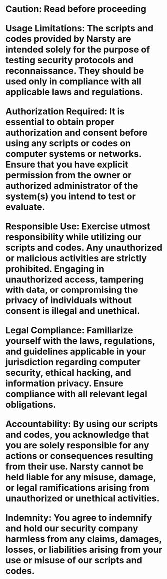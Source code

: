  <h1 Please note that these scripts are intended for educational purposes only and should not be used for malicious activities.
     h1>


Caution: Read before proceeding

Usage Limitations:
The scripts and codes provided by Narsty are intended solely for the purpose of testing security protocols and reconnaissance. They should be used only in compliance with all applicable laws and regulations.

Authorization Required:
It is essential to obtain proper authorization and consent before using any scripts or codes on computer systems or networks. Ensure that you have explicit permission from the owner or authorized administrator of the system(s) you intend to test or evaluate.

Responsible Use:
Exercise utmost responsibility while utilizing our scripts and codes. Any unauthorized or malicious activities are strictly prohibited. Engaging in unauthorized access, tampering with data, or compromising the privacy of individuals without consent is illegal and unethical.

Legal Compliance:
Familiarize yourself with the laws, regulations, and guidelines applicable in your jurisdiction regarding computer security, ethical hacking, and information privacy. Ensure compliance with all relevant legal obligations.

Accountability:
By using our scripts and codes, you acknowledge that you are solely responsible for any actions or consequences resulting from their use. Narsty cannot be held liable for any misuse, damage, or legal ramifications arising from unauthorized or unethical activities.


Indemnity:
You agree to indemnify and hold our security company harmless from any claims, damages, losses, or liabilities arising from your use or misuse of our scripts and codes.
